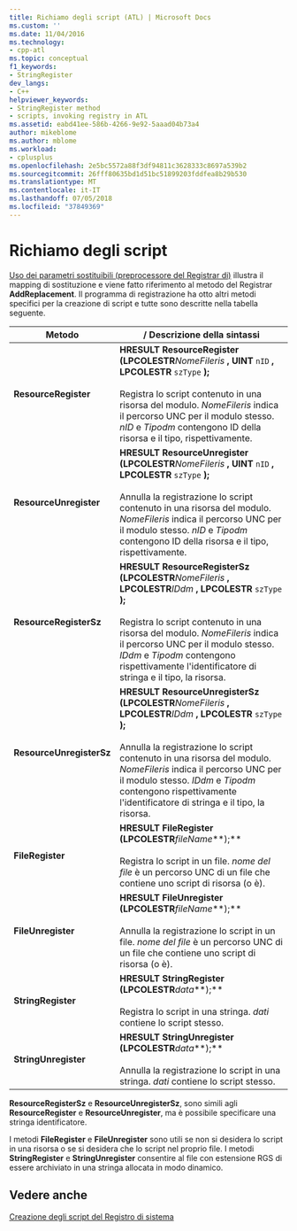 ```yaml
---
title: Richiamo degli script (ATL) | Microsoft Docs
ms.custom: ''
ms.date: 11/04/2016
ms.technology:
- cpp-atl
ms.topic: conceptual
f1_keywords:
- StringRegister
dev_langs:
- C++
helpviewer_keywords:
- StringRegister method
- scripts, invoking registry in ATL
ms.assetid: eabd41ee-586b-4266-9e92-5aaad04b73a4
author: mikeblome
ms.author: mblome
ms.workload:
- cplusplus
ms.openlocfilehash: 2e5bc5572a88f3df94811c3628333c8697a539b2
ms.sourcegitcommit: 26fff80635bd1d51bc51899203fddfea8b29b530
ms.translationtype: MT
ms.contentlocale: it-IT
ms.lasthandoff: 07/05/2018
ms.locfileid: "37849369"
---
```

# <a name="invoking-scripts"></a>Richiamo degli script
[Uso dei parametri sostituibili (preprocessore del Registrar di)](../atl/using-replaceable-parameters-the-registrar-s-preprocessor.md) illustra il mapping di sostituzione e viene fatto riferimento al metodo del Registrar **AddReplacement**. Il programma di registrazione ha otto altri metodi specifici per la creazione di script e tutte sono descritte nella tabella seguente.  
  
|Metodo|/ Descrizione della sintassi|  
|------------|-------------------------|  
|**ResourceRegister**|**HRESULT ResourceRegister (LPCOLESTR***NomeFileris* **, UINT** `nID` **, LPCOLESTR** `szType` **);** <br /><br /> Registra lo script contenuto in una risorsa del modulo. *NomeFileris* indica il percorso UNC per il modulo stesso. *nID* e *Tipodm* contengono ID della risorsa e il tipo, rispettivamente.|  
|**ResourceUnregister**|**HRESULT ResourceUnregister (LPCOLESTR***NomeFileris* **, UINT** `nID` **, LPCOLESTR** `szType` **);** <br /><br /> Annulla la registrazione lo script contenuto in una risorsa del modulo. *NomeFileris* indica il percorso UNC per il modulo stesso. *nID* e *Tipodm* contengono ID della risorsa e il tipo, rispettivamente.|  
|**ResourceRegisterSz**|**HRESULT ResourceRegisterSz (LPCOLESTR***NomeFileris* **, LPCOLESTR***IDdm* **, LPCOLESTR** `szType` **);** <br /><br /> Registra lo script contenuto in una risorsa del modulo. *NomeFileris* indica il percorso UNC per il modulo stesso. *IDdm* e *Tipodm* contengono rispettivamente l'identificatore di stringa e il tipo, la risorsa.|  
|**ResourceUnregisterSz**|**HRESULT ResourceUnregisterSz (LPCOLESTR***NomeFileris* **, LPCOLESTR***IDdm* **, LPCOLESTR** `szType` **);** <br /><br /> Annulla la registrazione lo script contenuto in una risorsa del modulo. *NomeFileris* indica il percorso UNC per il modulo stesso. *IDdm* e *Tipodm* contengono rispettivamente l'identificatore di stringa e il tipo, la risorsa.|  
|**FileRegister**|**HRESULT FileRegister (LPCOLESTR***fileName***);** <br /><br /> Registra lo script in un file. *nome del file* è un percorso UNC di un file che contiene uno script di risorsa (o è).|  
|**FileUnregister**|**HRESULT FileUnregister (LPCOLESTR***fileName***);** <br /><br /> Annulla la registrazione lo script in un file. *nome del file* è un percorso UNC di un file che contiene uno script di risorsa (o è).|  
|**StringRegister**|**HRESULT StringRegister (LPCOLESTR***data***);** <br /><br /> Registra lo script in una stringa. *dati* contiene lo script stesso.|  
|**StringUnregister**|**HRESULT StringUnregister (LPCOLESTR***data***);** <br /><br /> Annulla la registrazione lo script in una stringa. *dati* contiene lo script stesso.|  
  
 **ResourceRegisterSz** e **ResourceUnregisterSz**, sono simili agli **ResourceRegister** e **ResourceUnregister**, ma è possibile specificare una stringa identificatore.  
  
 I metodi **FileRegister** e **FileUnregister** sono utili se non si desidera lo script in una risorsa o se si desidera che lo script nel proprio file. I metodi **StringRegister** e **StringUnregister** consentire al file con estensione RGS di essere archiviato in una stringa allocata in modo dinamico.  
  
## <a name="see-also"></a>Vedere anche  
 [Creazione degli script del Registro di sistema](../atl/creating-registrar-scripts.md)

